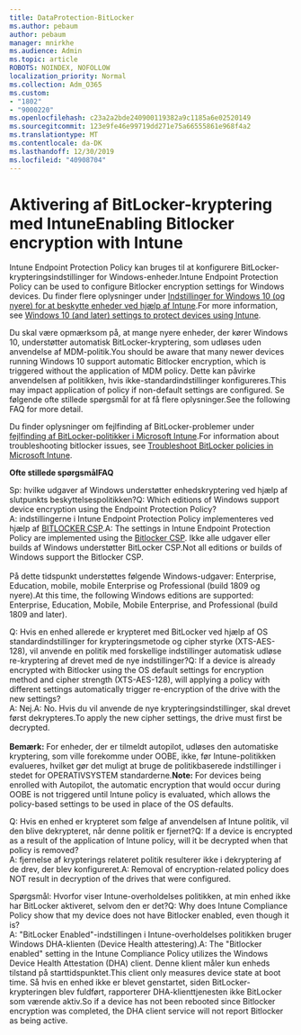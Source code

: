 ```yaml
---
title: DataProtection-BitLocker
ms.author: pebaum
author: pebaum
manager: mnirkhe
ms.audience: Admin
ms.topic: article
ROBOTS: NOINDEX, NOFOLLOW
localization_priority: Normal
ms.collection: Adm_O365
ms.custom:
- "1802"
- "9000220"
ms.openlocfilehash: c23a2a2bde240900119382a9c1185a6e02520149
ms.sourcegitcommit: 123e9fe46e99719dd271e75a66555861e968f4a2
ms.translationtype: MT
ms.contentlocale: da-DK
ms.lasthandoff: 12/30/2019
ms.locfileid: "40908704"
---
```

# <a name="enabling-bitlocker-encryption-with-intune"></a><span data-ttu-id="bd395-102">Aktivering af BitLocker-kryptering med Intune</span><span class="sxs-lookup"><span data-stu-id="bd395-102">Enabling Bitlocker encryption with Intune</span></span>

 <span data-ttu-id="bd395-103">Intune Endpoint Protection Policy kan bruges til at konfigurere BitLocker-krypteringsindstillinger for Windows-enheder.</span><span class="sxs-lookup"><span data-stu-id="bd395-103">Intune Endpoint Protection Policy can be used to configure Bitlocker encryption settings for Windows devices.</span></span> <span data-ttu-id="bd395-104">Du finder flere oplysninger under [Indstillinger for Windows 10 (og nyere) for at beskytte enheder ved hjælp af Intune](https://docs.microsoft.com/intune/endpoint-protection-windows-10#windows-encryption).</span><span class="sxs-lookup"><span data-stu-id="bd395-104">For more information, see [Windows 10 (and later) settings to protect devices using Intune](https://docs.microsoft.com/intune/endpoint-protection-windows-10#windows-encryption).</span></span>
 
<span data-ttu-id="bd395-105">Du skal være opmærksom på, at mange nyere enheder, der kører Windows 10, understøtter automatisk BitLocker-kryptering, som udløses uden anvendelse af MDM-politik.</span><span class="sxs-lookup"><span data-stu-id="bd395-105">You should be aware that many newer devices running Windows 10 support automatic Bitlocker encryption, which is triggered without the application of MDM policy.</span></span> <span data-ttu-id="bd395-106">Dette kan påvirke anvendelsen af politikken, hvis ikke-standardindstillinger konfigureres.</span><span class="sxs-lookup"><span data-stu-id="bd395-106">This may impact application of policy if non-default settings are configured.</span></span> <span data-ttu-id="bd395-107">Se følgende ofte stillede spørgsmål for at få flere oplysninger.</span><span class="sxs-lookup"><span data-stu-id="bd395-107">See the following FAQ for more detail.</span></span>
 
<span data-ttu-id="bd395-108">Du finder oplysninger om fejlfinding af BitLocker-problemer under [fejlfinding af BitLocker-politikker i Microsoft Intune](https://docs.microsoft.com/intune/protect/troubleshoot-bitlocker-policies).</span><span class="sxs-lookup"><span data-stu-id="bd395-108">For information about troubleshooting bitlocker issues, see [Troubleshoot BitLocker policies in Microsoft Intune](https://docs.microsoft.com/intune/protect/troubleshoot-bitlocker-policies).</span></span>
 
 
<span data-ttu-id="bd395-109">**Ofte stillede spørgsmål**</span><span class="sxs-lookup"><span data-stu-id="bd395-109">**FAQ**</span></span>

 <span data-ttu-id="bd395-110">Sp: hvilke udgaver af Windows understøtter enhedskryptering ved hjælp af slutpunkts beskyttelsespolitikken?</span><span class="sxs-lookup"><span data-stu-id="bd395-110">Q: Which editions of Windows support device encryption using the Endpoint Protection Policy?</span></span><br>
 <span data-ttu-id="bd395-111">A: indstillingerne i Intune Endpoint Protection Policy implementeres ved hjælp af [BITLOCKER CSP](https://docs.microsoft.com/windows/client-management/mdm/bitlocker-csp).</span><span class="sxs-lookup"><span data-stu-id="bd395-111">A: The settings in Intune Endpoint Protection Policy  are implemented using the [Bitlocker CSP](https://docs.microsoft.com/windows/client-management/mdm/bitlocker-csp).</span></span> <span data-ttu-id="bd395-112">Ikke alle udgaver eller builds af Windows understøtter BitLocker CSP.</span><span class="sxs-lookup"><span data-stu-id="bd395-112">Not all editions or builds of Windows support the Bitlocker CSP.</span></span> <br><br>
      <span data-ttu-id="bd395-113">På dette tidspunkt understøttes følgende Windows-udgaver: Enterprise, Education, mobile, mobile Enterprise og Professional (build 1809 og nyere).</span><span class="sxs-lookup"><span data-stu-id="bd395-113">At this time, the following Windows editions are supported: Enterprise, Education, Mobile, Mobile Enterprise, and Professional (build 1809 and later).</span></span>
 
<span data-ttu-id="bd395-114">Q: Hvis en enhed allerede er krypteret med BitLocker ved hjælp af OS standardindstillinger for krypteringsmetode og cipher styrke (XTS-AES-128), vil anvende en politik med forskellige indstillinger automatisk udløse re-kryptering af drevet med de nye indstillinger?</span><span class="sxs-lookup"><span data-stu-id="bd395-114">Q: If a device is already encrypted with Bitlocker using the OS default settings for encryption method and cipher strength (XTS-AES-128), will applying a policy with different settings automatically trigger re-encryption of the drive with the new settings?</span></span><br>
<span data-ttu-id="bd395-115">A: Nej.</span><span class="sxs-lookup"><span data-stu-id="bd395-115">A: No.</span></span> <span data-ttu-id="bd395-116">Hvis du vil anvende de nye krypteringsindstillinger, skal drevet først dekrypteres.</span><span class="sxs-lookup"><span data-stu-id="bd395-116">To apply the new cipher settings, the drive must first be decrypted.</span></span><br><br>
<span data-ttu-id="bd395-117">**Bemærk:** For enheder, der er tilmeldt autopilot, udløses den automatiske kryptering, som ville forekomme under OOBE, ikke, før Intune-politikken evalueres, hvilket gør det muligt at bruge de politikbaserede indstillinger i stedet for OPERATIVSYSTEM standarderne.</span><span class="sxs-lookup"><span data-stu-id="bd395-117">**Note:** For devices being enrolled with Autopilot, the automatic encryption that would occur during OOBE is not triggered until Intune policy is evaluated, which allows the policy-based settings to be used in place of the OS defaults.</span></span>
 
<span data-ttu-id="bd395-118">Q: Hvis en enhed er krypteret som følge af anvendelsen af Intune politik, vil den blive dekrypteret, når denne politik er fjernet?</span><span class="sxs-lookup"><span data-stu-id="bd395-118">Q: If a device is encrypted as a result of the  application of Intune policy, will it be decrypted when that policy is removed?</span></span><br>
<span data-ttu-id="bd395-119">A: fjernelse af krypterings relateret politik resulterer ikke i dekryptering af de drev, der blev konfigureret.</span><span class="sxs-lookup"><span data-stu-id="bd395-119">A: Removal of encryption-related policy does NOT result in decryption of the drives that were configured.</span></span>
 
<span data-ttu-id="bd395-120">Spørgsmål: Hvorfor viser Intune-overholdelses politikken, at min enhed ikke har BitLocker aktiveret, selvom den er det?</span><span class="sxs-lookup"><span data-stu-id="bd395-120">Q: Why does Intune Compliance Policy show that my device does not have Bitlocker enabled, even though it is?</span></span><br>
<span data-ttu-id="bd395-121">A: "BitLocker Enabled"-indstillingen i Intune-overholdelses politikken bruger Windows DHA-klienten (Device Health attestering).</span><span class="sxs-lookup"><span data-stu-id="bd395-121">A: The "Bitlocker enabled" setting in the Intune Compliance Policy utilizes the Windows Device Health Attestation  (DHA) client.</span></span> <span data-ttu-id="bd395-122">Denne klient måler kun enheds tilstand på starttidspunktet.</span><span class="sxs-lookup"><span data-stu-id="bd395-122">This client only measures device state at boot time.</span></span> <span data-ttu-id="bd395-123">Så hvis en enhed ikke er blevet genstartet, siden BitLocker-krypteringen blev fuldført, rapporterer DHA-klienttjenesten ikke BitLocker som værende aktiv.</span><span class="sxs-lookup"><span data-stu-id="bd395-123">So if a device has not been rebooted since Bitlocker encryption was completed, the DHA client service will not report Bitlocker as being active.</span></span>
 
 